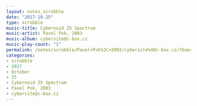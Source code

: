 ```yaml
---
layout: notes_scrobble
date: "2017-10-25"
type: scrobble
music-title: Cybernoid ZX Spectrum
music-artist: Pavel Pok, 2003
music-album: cybersite@c-box.cz
music-play-count: "1"
permalink: /notes/scrobble/Pavel+Pok%2C+2003/cybersite%40c-box.cz/7baeca8f04857ce31468c779e36b198d6ad59f19.html
categories:
- scrobble
- 2017
- October
- 25
- Cybernoid ZX Spectrum
- Pavel Pok, 2003
- cybersite@c-box.cz
---
```

